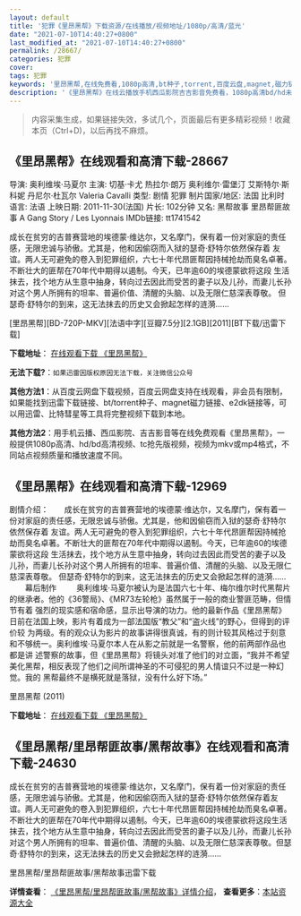 ```yaml
---
layout: default
title: '犯罪《里昂黑帮》下载资源/在线播放/视频地址/1080p/高清/蓝光'
date: "2021-07-10T14:40:27+0800"
last_modified_at: "2021-07-10T14:40:27+0800"
permalink: /28667/
categories: 犯罪
cover:
tags: 犯罪
keywords: '里昂黑帮,在线免费看,1080p高清,bt种子,torrent,百度云盘,magnet,磁力链,迅雷下载资源'
description: '《里昂黑帮》在线云播放手机西瓜影院吉吉影音免费看，1080p高清bd/hd未删减完整版和tc抢先枪版，mkv/mp4格式，附带bt/torrent种子、magnet/磁力链、百度云盘、网盘资源迅雷下载链接'
---
```


>内容采集生成，如果链接失效，多试几个，页面最后有更多精彩视频！收藏本页（Ctrl+D)，以后再找不麻烦。


## 《里昂黑帮》在线观看和高清下载-28667

导演: 奥利维埃·马夏尔 主演: 切基·卡尤 热拉尔·朗万 奥利维尔·雷堡汀 艾斯特尔·斯科妮 丹尼尔·杜瓦尔 Valeria Cavalli 类型: 剧情 犯罪 制片国家/地区: 法国 比利时 语言: 法语 上映日期: 2011-11-30(法国) 片长: 102分钟 又名: 黑帮故事 里昂帮匪故事 A Gang Story / Les Lyonnais IMDb链接: tt1741542

成长在贫穷的吉普赛营地的埃德蒙·维达尔，又名摩门，保有着一份对家庭的责任感，无限忠诚与骄傲。尤其是，他和因偷窃而入狱的瑟奇·舒特尔依然保存着 友谊。两人无可避免的卷入到犯罪组织，六七十年代昂匪帮因持械抢劫而臭名卓著。不断壮大的匪帮在70年代中期得以遏制。今天，已年逾60的埃德蒙欲将这段 生活抹去，找个地方从生意中抽身，转向过去因此而受苦的妻子以及儿孙，而妻儿长孙对这个男人所拥有的坦率、普遍价值、清醒的头脑、以及无限仁慈深表尊敬。 但瑟奇·舒特尔的到来，这无法抹去的历史又会掀起怎样的涟漪……


[里昂黑帮][BD-720P-MKV][法语中字][豆瓣7.5分][2.1GB][2011][BT下载/迅雷下载]

**下载地址**： [在线观看下载 《里昂黑帮》](https://www.btdx8.com/torrent/les_lyonnais_2011.html) 


**无法下载?**：`如果迅雷因版权原因无法下载，关注微信公众号 `

**其他方法1**：从百度云网盘下载视频，百度云网盘支持在线观看，非会员有限制，如果能找到迅雷下载链接、bt/torrent种子、magnet磁力链接、e2dk链接等，可以用迅雷、比特彗星等工具将完整视频下载到本地。

**其他方法2**：用手机云播、西瓜影院、吉吉影音等在线免费观看《里昂黑帮》，一般提供1080p高清、hd/bd高清视频、tc抢先版视频，视频为mkv或mp4格式，不同站点视频质量和播放速度不同。


## 《里昂黑帮》在线观看和高清下载-12969

剧情介绍：　　成长在贫穷的吉普赛营地的埃德蒙·维达尔，又名摩门，保有着一份对家庭的责任感，无限忠诚与骄傲。尤其是，他和因偷窃而入狱的瑟奇·舒特尔依然保存着 友谊。两人无可避免的卷入到犯罪组织，六七十年代昂匪帮因持械抢劫而臭名卓著。不断壮大的匪帮在70年代中期得以遏制。今天，已年逾60的埃德蒙欲将这段 生活抹去，找个地方从生意中抽身，转向过去因此而受苦的妻子以及儿孙，而妻儿长孙对这个男人所拥有的坦率、普遍价值、清醒的头脑、以及无限仁慈深表尊敬。 但瑟奇·舒特尔的到来，这无法抹去的历史又会掀起怎样的涟漪……  　　幕后制作  　　奥利维埃·马夏尔被认为是法国六七十年、梅尔维尔时代黑帮片的继承者。他的《36警局》、《MR73左轮枪》虽然属于一般的商业警匪范畴，但情节有着 强烈的现实感和宿命感，显示出导演的功力。他的最新作品《里昂黑帮》日前在法国上映，影片有着成为一部法国版“教父”和“盗火线”的野心，但得到的评价较 为两级。有的观众认为影片的故事讲得很真诚，有的则计较其风格过于刻意和不够统一。奥利维埃·马夏尔本人在从影之前就是一名警察，他的前两部作品也都是讲 述警察的故事，但《里昂黑帮》将镜头对准了他们的对立面，“我并不希望美化黑帮，相反表现了他们之间所谓神圣的不可侵犯的男人情谊只不过是一种幻觉。我的 黑帮最终不是横死就是落狱，没有什么好下场。”


里昂黑帮 (2011)

**下载地址**： [在线观看下载 《里昂黑帮》](https://www.btbtdy.me/btdy/dy6267.html) 


## 《里昂黑帮/里昂帮匪故事/黑帮故事》在线观看和高清下载-24630

成长在贫穷的吉普赛营地的埃德蒙&middot;维达尔，又名摩门，保有着一份对家庭的责任感，无限忠诚与骄傲。尤其是，他和因偷窃而入狱的瑟奇·舒特尔依然保存着友谊。两人无可避免的卷入到犯罪组织，六七十年代昂匪帮因持械抢劫而臭名卓著。不断壮大的匪帮在70年代中期得以遏制。今天，已年逾60的埃德蒙欲将这段生活抹去，找个地方从生意中抽身，转向过去因此而受苦的妻子以及儿孙，而妻儿长孙对这个男人所拥有的坦率、普遍价值、清醒的头脑、以及无限仁慈深表尊敬。但瑟奇·舒特尔的到来，这无法抹去的历史又会掀起怎样的涟漪&hellip;…


里昂黑帮/里昂帮匪故事/黑帮故事迅雷下载

**详情查看**： [《里昂黑帮/里昂帮匪故事/黑帮故事》详情介绍](/movie/24630/)， **查看更多**：[本站资源大全](/movie/t/all/)

